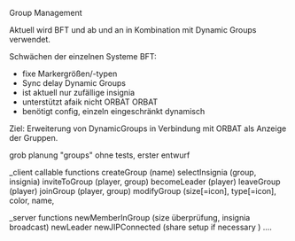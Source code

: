 Group Management

Aktuell wird BFT und ab und an in Kombination mit Dynamic Groups verwendet.

Schwächen der einzelnen Systeme
BFT:
* fixe Markergrößen/-typen
* Sync delay
Dynamic Groups
* ist aktuell nur zufällige insignia
* unterstützt afaik nicht ORBAT
ORBAT
* benötigt config, einzeln eingeschränkt dynamisch

Ziel:
Erweiterung von DynamicGroups in Verbindung mit ORBAT als Anzeige der Gruppen.





grob planung "groups"
ohne tests, erster entwurf

_client callable functions
createGroup (name)
selectInsignia (group, insignia)
inviteToGroup (player, group)
becomeLeader (player)
leaveGroup (player)
joinGroup (player, group)
modifyGroup (size[=icon], type[=icon], color, name,

_server functions
newMemberInGroup (size überprüfung, insignia broadcast)
newLeader
newJIPConnected (share setup if necessary )
....
